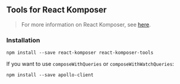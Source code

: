 ## Tools for React Komposer

> For more information on React Komposer, see [here](https://github.com/kadirahq/react-komposer).

### Installation

```
npm install --save react-komposer react-komposer-tools
```

If you want to use `composeWithQueries` or `composeWithWatchQueries`:

```
npm install --save apollo-client
```
